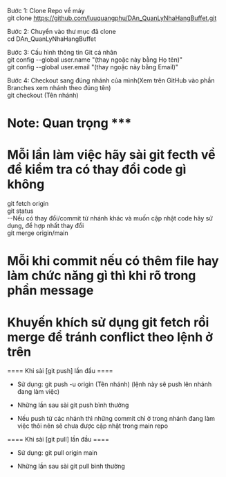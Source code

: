
Bước 1: Clone Repo về máy <br>
git clone https://github.com/luuquangphu/DAn_QuanLyNhaHangBuffet.git

Bước 2: Chuyển vào thư mục đã clone<br>
cd DAn_QuanLyNhaHangBuffet

Bước 3: Cấu hình thông tin Git cá nhân<br>
git config --global user.name "(thay ngoặc này bằng Họ tên)"<br>
git config --global user.email "(thay ngoặc này bằng Email)"

Bước 4: Checkout sang đúng nhánh của mình(Xem trên GitHub vào phần Branches xem nhánh theo đúng tên)<br>
git checkout (Tên nhánh)

# Note: Quan trọng ***

# Mỗi lần làm việc hãy sài git fecth về để kiểm tra có thay đổi code gì không
git fetch origin<br>
git status<br>
--Nếu có thay đổi/commit từ nhánh khác và muốn cập nhật code hãy sử dụng, để hợp nhất thay đổi<br>
git merge origin/main

# Mỗi khi commit nếu có thêm file hay làm chức năng gì thì khi rõ trong phần message

# Khuyến khích sử dụng git fetch rồi merge để tránh conflict theo lệnh ở trên

==== Khi sài [git push] lần đầu ====

+ Sử dụng: git push -u origin (Tên nhánh) (lệnh này sẽ push lên nhánh đang làm việc)

+ Những lần sau sài git push bình thường

+ Nếu push từ các nhánh thì những commit chỉ ở trong nhánh đang làm việc thôi nên sẽ chưa được cập nhật trong main repo

 ==== Khi sài [git pull] lần đầu ====

+ Sử dụng: git pull origin main

+ Những lần sau sài git pull bình thường

